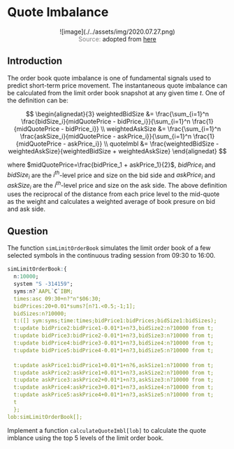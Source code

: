 # Quote Imbalance

<span style="display:block;text-align:center">
![image](./../assets/img/2020.07.27.png)
</span>
<span style="display:block;text-align:center"><font color="grey">Source: </font>adopted from <a href="https://miro.medium.com/max/700/1*DgFPLm5TKXuKnNUlYCE2DQ.jpeg">here</a></span>

## Introduction
The order book quote imbalance is one of fundamental signals used to predict short-term price movement. The instantaneous quote imbalance can be calculated from the limit order book snapshot at any given time $t$. One of the definition can be:

$$
\begin{alignedat}{3}
weightedBidSize &= \frac{\sum_{i=1}^n \frac{bidSize_i}{midQuotePrice - bidPrice_i}}{\sum_{i=1}^n \frac{1}{midQuotePrice - bidPrice_i}} \\
weightedAskSize &= \frac{\sum_{i=1}^n \frac{askSize_i}{midQuotePrice - askPrice_i}}{\sum_{i=1}^n \frac{1}{midQuotePrice - askPrice_i}} \\
quoteImbl &= \frac{weightedBidSize - weightedAskSize}{weightedBidSize + weightedAskSize}
\end{alignedat}
$$

where $midQuotePrice=\frac{bidPrice_1 + askPrice_1}{2}$, $bidPrice_i$ and $bidSize_i$ are the $i^{th}$-level price and size on the bid side and $askPrice_i$ and $askSize_i$ are the $i^{th}$-level price and size on the ask side. The above definition uses the reciprocal of the distance from each price level to the mid-quote as the weight and calculates a weighted average of book presure on bid and ask side.


## Question

The function ``simLimitOrderBook`` simulates the limit order book of a few selected symbols in the continuous trading session from 09:30 to 16:00.

```q
simLimitOrderBook:{
  n:10000;
  system "S -314159";
  syms:n?`AAPL`C`IBM;
  times:asc 09:30+n?"n"$06:30;
  bidPrices:20+0.01*sums?[n?1.<0.5;-1;1];
  bidSizes:n?10000;
  t:([] sym:syms;time:times;bidPrice1:bidPrices;bidSize1:bidSizes);
  t:update bidPrice2:bidPrice1-0.01*1+n?3,bidSize2:n?10000 from t;
  t:update bidPrice3:bidPrice2-0.01*1+n?3,bidSize3:n?10000 from t;
  t:update bidPrice4:bidPrice3-0.01*1+n?3,bidSize4:n?10000 from t;
  t:update bidPrice5:bidPrice4-0.01*1+n?3,bidSize5:n?10000 from t;

  t:update askPrice1:bidPrice1+0.01*1+n?6,askSize1:n?10000 from t;
  t:update askPrice2:askPrice1+0.01*1+n?3,askSize2:n?10000 from t;
  t:update askPrice3:askPrice2+0.01*1+n?3,askSize3:n?10000 from t;
  t:update askPrice4:askPrice3+0.01*1+n?3,askSize4:n?10000 from t;
  t:update askPrice5:askPrice4+0.01*1+n?3,askSize5:n?10000 from t;
  t
  };
lob:simLimitOrderBook[];
```

Implement a function ``calculateQuoteImbl[lob]`` to calculate the quote imblance using the top 5 levels of the limit order book.
